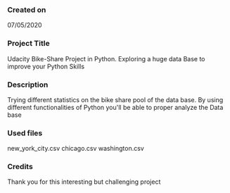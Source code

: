 ### Created on

07/05/2020

### Project Title
Udacity Bike-Share Project in Python. Exploring a huge data Base to improve your Python Skills

### Description
Trying different statistics on the bike share pool of the data base. By using different functionalities of Python 
you'll be able to proper analyze the Data base

### Used files
new_york_city.csv chicago.csv washington.csv

### Credits
Thank you for this interesting but challenging project
